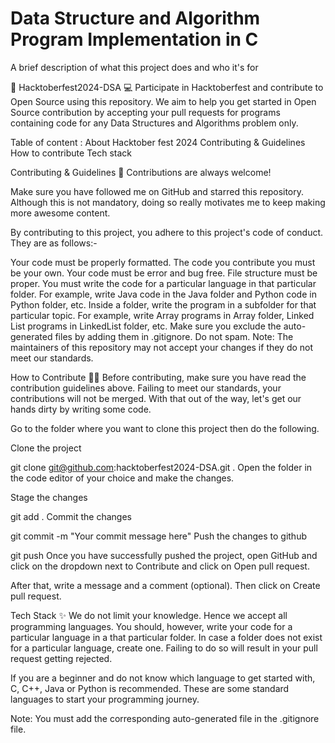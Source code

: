 
# Data Structure and Algorithm Program Implementation in C 

A brief description of what this project does and who it's for

🎃 Hacktoberfest2024-DSA 💻
Participate in Hacktoberfest and contribute to Open Source using this repository. We aim to help you get started in Open Source contribution by accepting your pull requests for programs containing code for any Data Structures and Algorithms problem only.

Table of content :
About Hacktober fest 2024
Contributing & Guidelines
How to contribute
Tech stack

Contributing & Guidelines 👀
Contributions are always welcome!

Make sure you have followed me on GitHub and starred this repository. Although this is not mandatory, doing so really motivates me to keep making more awesome content.

By contributing to this project, you adhere to this project's code of conduct. They are as follows:-

Your code must be properly formatted.
The code you contribute you must be your own.
Your code must be error and bug free.
File structure must be proper. You must write the code for a particular language in that particular folder. For example, write Java code in the Java folder and Python code in Python folder, etc.
Inside a folder, write the program in a subfolder for that particular topic. For example, write Array programs in Array folder, Linked List programs in LinkedList folder, etc.
Make sure you exclude the auto-generated files by adding them in .gitignore.
Do not spam.
Note: The maintainers of this repository may not accept your changes if they do not meet our standards.

How to Contribute 👨‍💻
Before contributing, make sure you have read the contribution guidelines above. Failing to meet our standards, your contributions will not be merged. With that out of the way, let's get our hands dirty by writing some code.

Go to the folder where you want to clone this project then do the following.

Clone the project

  git clone git@github.com:hacktoberfest2024-DSA.git .
Open the folder in the code editor of your choice and make the changes.

Stage the changes

  git add .
Commit the changes

  git commit -m "Your commit message here"
Push the changes to github

  git push
Once you have successfully pushed the project, open GitHub and click on the dropdown next to Contribute and click on Open pull request.

After that, write a message and a comment (optional). Then click on Create pull request.

Tech Stack ✨
We do not limit your knowledge. Hence we accept all programming languages. You should, however, write your code for a particular language in a that particular folder. In case a folder does not exist for a particular language, create one. Failing to do so will result in your pull request getting rejected.

If you are a beginner and do not know which language to get started with, C, C++, Java or Python is recommended. These are some standard languages to start your programming journey.

Note: You must add the corresponding auto-generated file in the .gitignore file.

